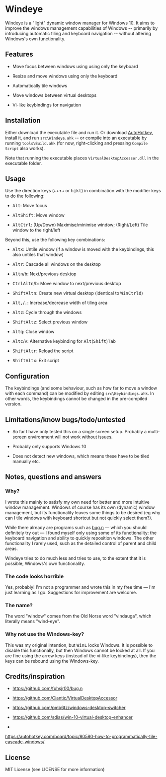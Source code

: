 # Windeye

Windeye is a "light" dynamic window manager for Windows 10. It aims to
improve the windows management capabilities of Windows -- primarily by
introducing automatic tiling and keyboard navigation -- without
altering Windows's own functionality.

## Features

- Move focus between windows using using only the keyboard

- Resize and move windows using only the keyboard

- Automatically tile windows

- Move windows between virtual desktops

- Vi-like keybindings for navigation

## Installation

Either download the executable file and run it. Or download
[AutoHotkey](http://autohotkey.com), install it, and run
`src\Windeye.ahk` -- or compile into an executable by running
`tools\Build.ahk` (for now, right-clicking and pressing `Compile Script`
also works).

Note that running the executable places `VirtualDesktopAccessor.dll` in
the executable folder.

## Usage

Use the direction keys
(<kbd>←</kbd><kbd>↓</kbd><kbd>↑</kbd><kbd>→</kbd> or
<kbd>h</kbd><kbd>j</kbd><kbd>k</kbd><kbd>l</kbd>) in combination with
the modifier keys to do the following:

- <kbd>Alt</kbd>: Move focus

- <kbd>Alt</kbd><kbd>Shift</kbd>: Move window

- <kbd>Alt</kbd><kbd>Ctrl</kbd>: (Up/Down) Maximise/minimise window; 
  (Right/Left) Tile window to the right/left

Beyond this, use the following key combinations:

- <kbd>Alt</kbd><kbd>x</kbd>: Untile window (if a window is moved with
  the keybindings, this also untiles that window)

- <kbd>Alt</kbd><kbd>r</kbd>: Cascade all windows on the desktop

- <kbd>Alt</kbd><kbd>n</kbd>/<kbd>b</kbd>: Next/previous desktop

- <kbd>Ctrl</kbd><kbd>Alt</kbd><kbd>n</kbd>/<kbd>b</kbd>: Move window to next/previous desktop

- <kbd>Shift</kbd><kbd>Alt</kbd><kbd>n</kbd>: Create new virtual desktop
  (identical to <kbd>Win</kbd><kbd>Ctrl</kbd><kbd>d</kbd>)

- <kbd>Alt</kbd><kbd>,</kbd>/<kbd>.</kbd>: Increase/decrease width of
  tiling area

- <kbd>Alt</kbd><kbd>z</kbd>: Cycle through the windows

- <kbd>Shift</kbd><kbd>Alt</kbd><kbd>z</kbd>: Select previous window

- <kbd>Alt</kbd><kbd>q</kbd>: Close window

- <kbd>Alt</kbd><kbd>c</kbd>/<kbd>v</kbd>: Alternative keybinding for
  <kbd>Alt</kbd>(<kbd>Shift</kbd>)<kbd>Tab</kbd>

- <kbd>Shift</kbd><kbd>Alt</kbd><kbd>r</kbd>: Reload the script

- <kbd>Shift</kbd><kbd>Alt</kbd><kbd>x</kbd>: Exit script

## Configuration

The keybindings (and some behaviour, such as how far to move a window
with each command) can be modified by editing `src\Keybindings.ahk`. In
other words, the keybindings cannot be changed in the pre-compiled
version.

## Limitations/know bugs/todo/untested

- So far I have only tested this on a single screen setup. Probably a
  multi-screen environment will not work without issues.

- Probably only supports Windows 10

- Does not detect new windows, which means these have to be tiled
  manually etc.

## Notes, questions and answers

### Why?

I wrote this mainly to satisfy my own need for better and more intuitive
window management. Windows of course has its own (dynamic) window
management, but its functionality leaves some things to be desired (eg
why can I tile windows with keyboard shortcut but not quickly select
them?).

While there already are programs such as
[bug.n](https://github.com/fuhsjr00/bug.n) — which you should
definitely try out — I found myself only using some of its
functionality: the keyboard navigation and ability to quickly
reposition windows. The other functionality I rarely used, such as the
detailed control of parent and child areas.

Windeye tries to do much less and tries to use, to the extent that it
is possible, Windows's own functionality.

### The code looks horrible

Yes, probably! I'm not a programmer and wrote this in my free time —
I'm just learning as I go. Suggestions for improvement are welcome.

### The name?

The word "window" comes from the Old Norse word "vindauga", which
literally means "wind-eye".

### Why not use the Windows-key?

This was my original intention, but <kbd>Win</kbd><kbd>L</kbd> locks
Windows. It is possible to disable this functionally, but then Windows
cannot be locked at all. If you are fine using the arrow keys (instead
of the vi-like keybindings), then the keys can be rebound using the
Windows-key.

## Credits/inspiration

- <https://github.com/fuhsjr00/bug.n>

- <https://github.com/Ciantic/VirtualDesktopAccessor> 

- <https://github.com/pmb6tz/windows-desktop-switcher>

- <https://github.com/sdias/win-10-virtual-desktop-enhancer>

-
<https://autohotkey.com/board/topic/80580-how-to-programmatically-tile-cascade-windows/>

## License

MIT License (see LICENSE for more information)
